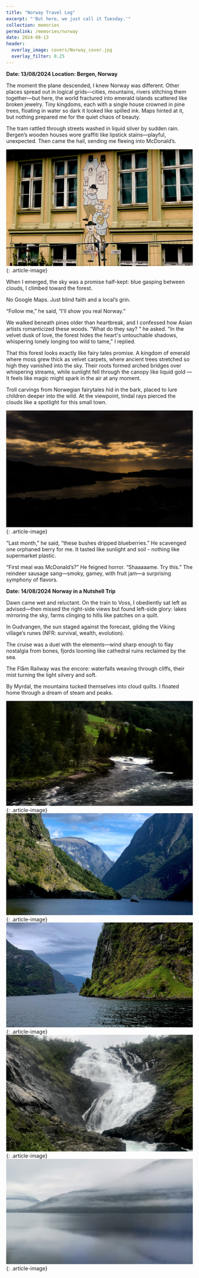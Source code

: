 ```yaml
---
title: "Norway Travel Log"
excerpt: "'But here, we just call it Tuesday.'"
collection: memories
permalink: /memories/norway
date: 2024-08-13
header:
  overlay_image: covers/Norway_cover.jpg
  overlay_filter: 0.25
---
```

**Date: 13/08/2024  Location: Bergen, Norway**

The moment the plane descended, I knew Norway was different. Other places spread out in logical grids—cities, mountains, rivers stitching them together—but here, the world fractured into emerald islands scattered like broken jewelry. Tiny kingdoms, each with a single house crowned in pine trees, floating in water so dark it looked like spilled ink. Maps hinted at it, but nothing prepared me for the quiet chaos of beauty.

The tram rattled through streets washed in liquid silver by sudden rain.  Bergen’s wooden houses wore graffiti like lipstick stains—playful, unexpected.  Then came the hail, sending me fleeing into McDonald’s.

![](/images/memories/Norway_doodle.jpg)
{: .article-image}

When I emerged, the sky was a promise half-kept: blue gasping between clouds, I climbed toward the forest.

No Google Maps. Just blind faith and a local’s grin.

“Follow me,” he said, “I’ll show you real Norway.”

We walked beneath pines older than heartbreak, and I confessed how Asian artists romanticized these woods.  “What do they say? ” he asked.  "In the velvet dusk of love, the forest hides the heart's untouchable shadows, whispering lonely longing too wild to tame," I replied. 

That this forest looks exactly like fairy tales promise. A kingdom of emerald where moss grew thick as velvet carpets, where ancient trees stretched so high they vanished into the sky. Their roots formed arched bridges over whispering streams, while sunlight fell through the canopy like liquid gold — It feels like magic might spark in the air at any moment.

Troll carvings from Norwegian fairytales hid in the bark, placed to lure children deeper into the wild. At the viewpoint, tindal rays pierced the clouds like a spotlight for this small town.

![](/images/memories/Norway_light.jpg)
{: .article-image}

“Last month,” he said, “these bushes dripped blueberries.”  He scavenged one orphaned berry for me.  It tasted like sunlight and soil - nothing like supermarket plastic.

“First meal was McDonald’s?”  He feigned horror.  “Shaaaaame.  Try this.”  The reindeer sausage sang—smoky, gamey, with fruit jam—a surprising symphony of flavors.




**Date: 14/08/2024  Norway in a Nutshell Trip**

Dawn came wet and reluctant. On the train to Voss, I obediently sat left as advised—then missed the right-side views but found left-side glory: lakes mirroring the sky, farms clinging to hills like patches on a quilt.

In Gudvangen, the sun staged against the forecast, gilding the Viking village’s runes (NFR: survival, wealth, evolution).

The cruise was a duel with the elements—wind sharp enough to flay nostalgia from bones, fjords looming like cathedral ruins reclaimed by the sea. 

The Flåm Railway was the encore: waterfalls weaving through cliffs, their mist turning the light silvery and soft. 

By Myrdal, the mountains tucked themselves into cloud quilts. I floated home through a dream of steam and peaks.

![](/images/memories/Norway_14_1.jpg)
{: .article-image}
![](/images/memories/norway_14_2.jpg)
{: .article-image}
![](/images/memories/Norway_14_3.jpg)
{: .article-image}
![](/images/memories/Norway_14_4.jpg)
{: .article-image}
![](/images/memories/Norway_14_5.jpg)
{: .article-image}

